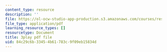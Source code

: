 ```yaml
---
content_type: resource
description: ''
file: https://ol-ocw-studio-app-production.s3.amazonaws.com/courses/res-18-006-calculus-revisited-single-variable-calculus-fall-2010/84c29c6b33454b61783c9f09eb15834d_7GZTjIxm32I.pdf
file_type: application/pdf
learning_resource_types: []
resourcetype: Document
title: 3play pdf file
uid: 84c29c6b-3345-4b61-783c-9f09eb15834d
---
```

